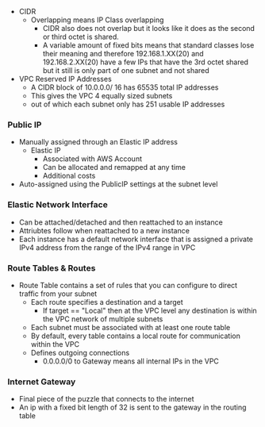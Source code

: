 - CIDR 
	- Overlapping means IP Class overlapping
		- CIDR also does not overlap but it looks like it does as the second or third octet is shared.
		- A variable amount of fixed bits means that standard classes lose their meaning and therefore 192.168.1.XX(20) and 192.168.2.XX(20) have a few IPs that have the 3rd octet shared but it still is only part of one subnet and not shared
- VPC Reserved IP Addresses
	- A CIDR block of 10.0.0.0/ 16 has 65535 total IP addresses
	- This gives the VPC 4 equally sized subnets
	- out of which each subnet only has 251 usable IP addresses

### Public IP
- Manually assigned through an Elastic IP address
	- Elastic IP
		- Associated with AWS Account
		- Can be allocated and remapped at any time
		- Additional costs
- Auto-assigned using the PublicIP settings at the subnet level

### Elastic Network Interface
- Can be attached/detached and then reattached to an instance
- Attriubtes follow when reattached to a new instance
- Each instance has a default network interface that is assigned a private IPv4 address from the range of the IPv4 range in VPC

### Route Tables & Routes
- Route Table contains a set of rules that you can configure to direct traffic from your subnet
	- Each route specifies a destination and a target
		- If target == "Local" then at the VPC level any destination is within the VPC network of multiple subnets
	- Each subnet must be associated with at least one route table
	- By default, every table contains a local route for communication within the VPC
	- Defines outgoing connections
		- 0.0.0.0/0  to Gateway means all internal IPs in the VPC
### Internet Gateway
- Final piece of the puzzle that connects to the internet
- An ip with a fixed bit length of 32 is sent to the gateway in the routing table
